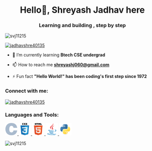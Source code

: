<h1 align="center">Hello👋, Shreyash Jadhav here </h1>
<h3 align="center">Learning and building , step by step</h3>

<p align="left"> <img src="https://komarev.com/ghpvc/?username=svj11215&label=Profile%20views&color=0e75b6&style=flat" alt="svj11215" /> </p>

<p align="left"> <a href="https://twitter.com/jadhavshre40135" target="blank"><img src="https://img.shields.io/twitter/follow/jadhavshre40135?logo=twitter&style=for-the-badge" alt="jadhavshre40135" /></a> </p>

- 🌱 I’m currently learning **Btech CSE undergrad**

- 📫 How to reach me **shreyashj060@gmail.com**

- ⚡ Fun fact **"Hello World!" has been coding's first step since 1972**

<h3 align="left">Connect with me:</h3>
<p align="left">
<a href="https://twitter.com/jadhavshre40135" target="blank"><img align="center" src="https://raw.githubusercontent.com/rahuldkjain/github-profile-readme-generator/master/src/images/icons/Social/twitter.svg" alt="jadhavshre40135" height="30" width="40" /></a>
</p>

<h3 align="left">Languages and Tools:</h3>
<p align="left"> <a href="https://www.cprogramming.com/" target="_blank" rel="noreferrer"> <img src="https://raw.githubusercontent.com/devicons/devicon/master/icons/c/c-original.svg" alt="c" width="40" height="40"/> </a> <a href="https://www.w3schools.com/css/" target="_blank" rel="noreferrer"> <img src="https://raw.githubusercontent.com/devicons/devicon/master/icons/css3/css3-original-wordmark.svg" alt="css3" width="40" height="40"/> </a> <a href="https://www.w3.org/html/" target="_blank" rel="noreferrer"> <img src="https://raw.githubusercontent.com/devicons/devicon/master/icons/html5/html5-original-wordmark.svg" alt="html5" width="40" height="40"/> </a> <a href="https://www.java.com" target="_blank" rel="noreferrer"> <img src="https://raw.githubusercontent.com/devicons/devicon/master/icons/java/java-original.svg" alt="java" width="40" height="40"/> </a> <a href="https://www.python.org" target="_blank" rel="noreferrer"> <img src="https://raw.githubusercontent.com/devicons/devicon/master/icons/python/python-original.svg" alt="python" width="40" height="40"/> </a> </p>

<p><img align="center" src="https://github-readme-stats.vercel.app/api/top-langs?username=svj11215&show_icons=true&locale=en&layout=compact" alt="svj11215" /></p>
